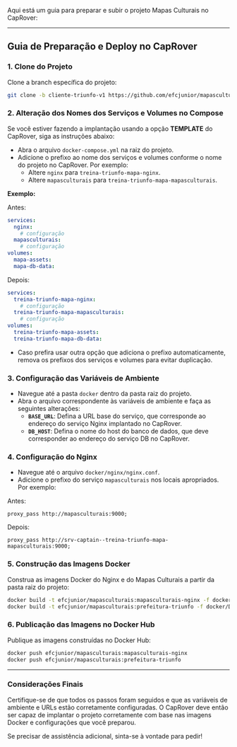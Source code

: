 Aqui está um guia para preparar e subir o projeto Mapas Culturais no CapRover:

---

## Guia de Preparação e Deploy no CapRover

### 1. Clone do Projeto

Clone a branch específica do projeto:

```bash
git clone -b cliente-triunfo-v1 https://github.com/efcjunior/mapasculturais-base-project.git
```

### 2. Alteração dos Nomes dos Serviços e Volumes no Compose

Se você estiver fazendo a implantação usando a opção **TEMPLATE** do CapRover, siga as instruções abaixo:

- Abra o arquivo `docker-compose.yml` na raiz do projeto.
- Adicione o prefixo ao nome dos serviços e volumes conforme o nome do projeto no CapRover. Por exemplo:
  - Altere `nginx` para `treina-triunfo-mapa-nginx`.
  - Altere `mapasculturais` para `treina-triunfo-mapa-mapasculturais`.

**Exemplo:**

Antes:
```yaml
services:
  nginx:
    # configuração
  mapasculturais:
    # configuração
volumes:
  mapa-assets:
  mapa-db-data:
```

Depois:
```yaml
services:
  treina-triunfo-mapa-nginx:
    # configuração
  treina-triunfo-mapa-mapasculturais:
    # configuração
volumes:
  treina-triunfo-mapa-assets:
  treina-triunfo-mapa-db-data:
```

- Caso prefira usar outra opção que adiciona o prefixo automaticamente, remova os prefixos dos serviços e volumes para evitar duplicação.

### 3. Configuração das Variáveis de Ambiente

- Navegue até a pasta `docker` dentro da pasta raiz do projeto.
- Abra o arquivo correspondente às variáveis de ambiente e faça as seguintes alterações:
  - **`BASE_URL`**: Defina a URL base do serviço, que corresponde ao endereço do serviço Nginx implantado no CapRover.
  - **`DB_HOST`**: Defina o nome do host do banco de dados, que deve corresponder ao endereço do serviço DB no CapRover.

### 4. Configuração do Nginx

- Navegue até o arquivo `docker/nginx/nginx.conf`.
- Adicione o prefixo do serviço `mapasculturais` nos locais apropriados. Por exemplo:

Antes:
```
proxy_pass http://mapasculturais:9000;
```

Depois:
```
proxy_pass http://srv-captain--treina-triunfo-mapa-mapasculturais:9000;
```

### 5. Construção das Imagens Docker

Construa as imagens Docker do Nginx e do Mapas Culturais a partir da pasta raiz do projeto:

```bash
docker build -t efcjunior/mapasculturais:mapasculturais-nginx -f docker/nginx/Dockerfile .
docker build -t efcjunior/mapasculturais:prefeitura-triunfo -f docker/Dockerfile .
```

### 6. Publicação das Imagens no Docker Hub

Publique as imagens construídas no Docker Hub:

```bash
docker push efcjunior/mapasculturais:mapasculturais-nginx
docker push efcjunior/mapasculturais:prefeitura-triunfo
```

---

### Considerações Finais

Certifique-se de que todos os passos foram seguidos e que as variáveis de ambiente e URLs estão corretamente configuradas. O CapRover deve então ser capaz de implantar o projeto corretamente com base nas imagens Docker e configurações que você preparou.

Se precisar de assistência adicional, sinta-se à vontade para pedir!